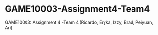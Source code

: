 # GAME10003-Assignment4-Team4
GAME10003: Assignment 4 -Team 4 (Ricardo, Eryka, Izzy, Brad, Peiyuan, Ari)
